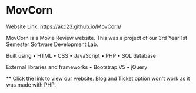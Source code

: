 # MovCorn

Website Link: https://akc23.github.io/MovCorn/

MovCorn is a Movie Review website. This was a project of our 3rd Year 1st Semester Software Development Lab.

Built using
• HTML
• CSS
• JavaScript
• PHP
• SQL database

External libraries and frameworks
• Bootstrap V5
• jQuery


** Click the link to view our website. Blog and Ticket option won't work as it was made with PHP.
